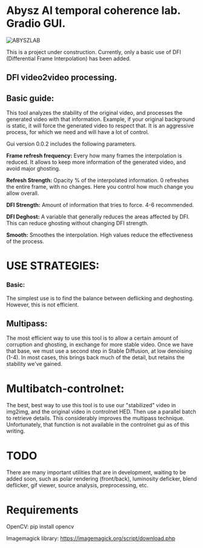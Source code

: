 # Abysz AI temporal coherence lab. Gradio GUI.

![ABYSZLAB](https://user-images.githubusercontent.com/112580728/225008840-da2cbf6a-18ac-471a-9594-3c99b675096c.png)

This is a project under construction. Currently, only a basic use of DFI (Differential Frame Interpolation) has been added.

## DFI video2video processing.
## Basic guide:
This tool analyzes the stability of the original video, and processes the generated video with that information. Example, if your original background is static, it will force the generated video to respect that. It is an aggressive process, for which we need and will have a lot of control.

Gui version 0.0.2 includes the following parameters.

**Frame refresh frequency:** Every how many frames the interpolation is reduced. It allows to keep more information of the generated video, and avoid major ghosting.

**Refresh Strength:** Opacity % of the interpolated information. 0 refreshes the entire frame, with no changes. Here you control how much change you allow overall.

**DFI Strength:** Amount of information that tries to force. 4-6 recommended.

**DFI Deghost:** A variable that generally reduces the areas affected by DFI. This can reduce ghosting without changing DFI strength.

**Smooth:** Smoothes the interpolation. High values reduce the effectiveness of the process.

# USE STRATEGIES:

### Basic: 
The simplest use is to find the balance between deflicking and deghosting. However, this is not efficient.

## Multipass:
The most efficient way to use this tool is to allow a certain amount of corruption and ghosting, in exchange for more stable video. Once we have that base, we must use a second step in Stable Diffusion, at low denoising (1-4). In most cases, this brings back much of the detail, but retains the stability we've gained.

# Multibatch-controlnet: 
The best, best way to use this tool is to use our "stabilized" video in img2img, and the original video in controlnet HED. Then use a parallel batch to retrieve details. This considerably improves the multipass technique. Unfortunately, that function is not available in the controlnet gui as of this writing.

# TODO
There are many important utilities that are in development, waiting to be added soon, such as polar rendering (front/back), luminosity deficker, blend deflicker, gif viewer, source analysis, preprocessing, etc.

# Requirements

OpenCV: pip install opencv

Imagemagick library: https://imagemagick.org/script/download.php
